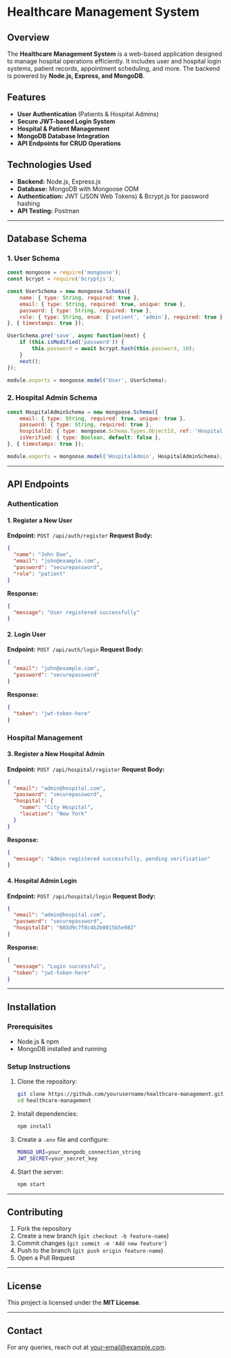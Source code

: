 # Healthcare Management System

## Overview
The **Healthcare Management System** is a web-based application designed to manage hospital operations efficiently. It includes user and hospital login systems, patient records, appointment scheduling, and more. The backend is powered by **Node.js, Express, and MongoDB**.

## Features
- **User Authentication** (Patients & Hospital Admins)
- **Secure JWT-based Login System**
- **Hospital & Patient Management**
- **MongoDB Database Integration**
- **API Endpoints for CRUD Operations**

## Technologies Used
- **Backend:** Node.js, Express.js
- **Database:** MongoDB with Mongoose ODM
- **Authentication:** JWT (JSON Web Tokens) & Bcrypt.js for password hashing
- **API Testing:** Postman

---

## Database Schema

### 1. User Schema
```javascript
const mongoose = require('mongoose');
const bcrypt = require('bcryptjs');

const UserSchema = new mongoose.Schema({
    name: { type: String, required: true },
    email: { type: String, required: true, unique: true },
    password: { type: String, required: true },
    role: { type: String, enum: ['patient', 'admin'], required: true },
}, { timestamps: true });

UserSchema.pre('save', async function(next) {
    if (this.isModified('password')) {
        this.password = await bcrypt.hash(this.password, 10);
    }
    next();
});

module.exports = mongoose.model('User', UserSchema);
```

### 2. Hospital Admin Schema
```javascript
const HospitalAdminSchema = new mongoose.Schema({
    email: { type: String, required: true, unique: true },
    password: { type: String, required: true },
    hospitalId: { type: mongoose.Schema.Types.ObjectId, ref: 'Hospital', required: true },
    isVerified: { type: Boolean, default: false },
}, { timestamps: true });

module.exports = mongoose.model('HospitalAdmin', HospitalAdminSchema);
```

---

## API Endpoints

### Authentication

#### 1. Register a New User
**Endpoint:** `POST /api/auth/register`
**Request Body:**
```json
{
  "name": "John Doe",
  "email": "john@example.com",
  "password": "securepassword",
  "role": "patient"
}
```
**Response:**
```json
{
  "message": "User registered successfully"
}
```

#### 2. Login User
**Endpoint:** `POST /api/auth/login`
**Request Body:**
```json
{
  "email": "john@example.com",
  "password": "securepassword"
}
```
**Response:**
```json
{
  "token": "jwt-token-here"
}
```

### Hospital Management

#### 3. Register a New Hospital Admin
**Endpoint:** `POST /api/hospital/register`
**Request Body:**
```json
{
  "email": "admin@hospital.com",
  "password": "securepassword",
  "hospital": {
    "name": "City Hospital",
    "location": "New York"
  }
}
```
**Response:**
```json
{
  "message": "Admin registered successfully, pending verification"
}
```

#### 4. Hospital Admin Login
**Endpoint:** `POST /api/hospital/login`
**Request Body:**
```json
{
  "email": "admin@hospital.com",
  "password": "securepassword",
  "hospitalId": "603d9c7f8c4b2b0015b5e982"
}
```
**Response:**
```json
{
  "message": "Login successful",
  "token": "jwt-token-here"
}
```

---

## Installation
### Prerequisites
- Node.js & npm
- MongoDB installed and running

### Setup Instructions
1. Clone the repository:
   ```sh
   git clone https://github.com/yourusername/healthcare-management.git
   cd healthcare-management
   ```
2. Install dependencies:
   ```sh
   npm install
   ```
3. Create a `.env` file and configure:
   ```sh
   MONGO_URI=your_mongodb_connection_string
   JWT_SECRET=your_secret_key
   ```
4. Start the server:
   ```sh
   npm start
   ```

---

## Contributing
1. Fork the repository
2. Create a new branch (`git checkout -b feature-name`)
3. Commit changes (`git commit -m 'Add new feature'`)
4. Push to the branch (`git push origin feature-name`)
5. Open a Pull Request

---

## License
This project is licensed under the **MIT License**.

---

## Contact
For any queries, reach out at [your-email@example.com](mailto:your-email@example.com).

